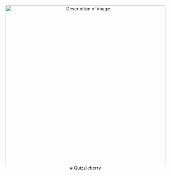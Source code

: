 <div align="center">
    <img src="![Uploading Quizzleberry Icon.png…]()" alt="Description of image" width="500" />
</div>

<div align="center">
# Quizzleberry
</div>

